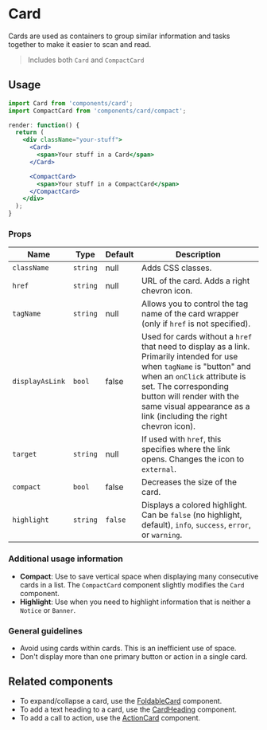 Card
===

Cards are used as containers to group similar information and tasks together to make it easier to scan and read.

> Includes both `Card` and `CompactCard`

## Usage

```jsx
import Card from 'components/card';
import CompactCard from 'components/card/compact';

render: function() {
  return (
    <div className="your-stuff">
      <Card>
        <span>Your stuff in a Card</span>
      </Card>

      <CompactCard>
        <span>Your stuff in a CompactCard</span>
      </CompactCard>
    </div>
  );
}
```

### Props

Name | Type | Default | Description
--- | --- | --- | ---
`className` | `string` | null | Adds CSS classes.
`href` | `string` | null | URL of the card. Adds a right chevron icon.
`tagName` | `string` | null | Allows you to control the tag name of the card wrapper (only if `href` is not specified).
`displayAsLink` | `bool` | false | Used for cards without a `href` that need to display as a link. Primarily intended for use when `tagName` is "button" and when an `onClick` attribute is set. The corresponding button will render with the same visual appearance as a link (including the right chevron icon).
`target` | `string` | null | If used with `href`, this specifies where the link opens. Changes the icon to `external`.
`compact` | `bool` | false | Decreases the size of the card.
`highlight` | `string` | `false` | Displays a colored highlight. Can be `false` (no highlight, default), `info`, `success`, `error`, or `warning`.

### Additional usage information

* **Compact**: Use to save vertical space when displaying many consecutive cards in a list. The `CompactCard` component slightly modifies the `Card` component.
* **Highlight**: Use when you need to highlight information that is neither a `Notice` or `Banner`.

### General guidelines

* Avoid using cards within cards. This is an inefficient use of space.
* Don't display more than one primary button or action in a single card.

## Related components

* To expand/collapse a card, use the [FoldableCard](./foldable-card) component.
* To add a text heading to a card, use the [CardHeading](./card-heading) component.
* To add a call to action, use the [ActionCard](./action-card) component.